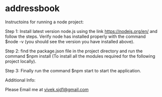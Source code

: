 # addressbook

Instructoins for running a node project:

Step 1:  Install latest version node.js using the link https://nodejs.org/en/ and follow the steps. Verify node has installed properly with the command $node -v  (you should see the version you have installed above).

Step 2:  find the package.json file in the project directory and run the command $npm install (To install all the modules required for the following project locally).  

Step 3: Finally run the command $npm start to start the application.



Additional Info:

Please Email me at vivek.sjd1@gmail.com